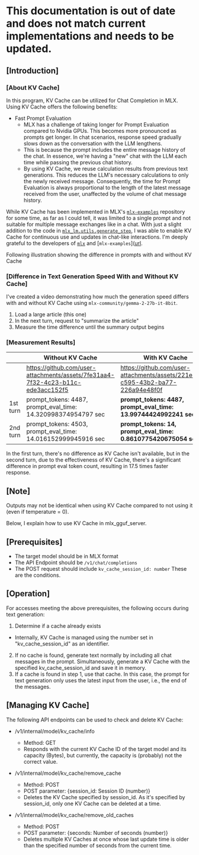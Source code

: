# This documentation is out of date and does not match current implementations and needs to be updated.

## [Introduction]

### [About KV Cache]
In this program, KV Cache can be utilized for Chat Completion in MLX. Using KV Cache offers the following benefits:

* Fast Prompt Evaluation
  + MLX has a challenge of taking longer for Prompt Evaluation compared to Nvidia GPUs. This becomes more pronounced as prompts get longer. In chat scenarios, response speed gradually slows down as the conversation with the LLM lengthens.
  + This is because the prompt includes the entire message history of the chat. In essence, we're having a "new" chat with the LLM each time while passing the previous chat history.
  + By using KV Cache, we reuse calculation results from previous text generations. This reduces the LLM's necessary calculations to only the newly received message. Consequently, the time for Prompt Evaluation is always proportional to the length of the latest message received from the user, unaffected by the volume of chat message history.

While KV Cache has been implemented in MLX's [`mlx-examples`](https://github.com/ml-explore/mlx-examples/tree/main/llms/mlx_lm) repository for some time, as far as I could tell, it was limited to a single prompt and not suitable for multiple message exchanges like in a chat. With just a slight addition to the code in [`mlx_lm.utils.generate_step`](https://github.com/ml-explore/mlx-examples/blob/main/llms/mlx_lm/utils.py), I was able to enable KV Cache for continuous use and updates in chat-like interactions. I'm deeply grateful to the developers of [`mlx`](https://github.com/ml-explore/mlx) and [`mlx-examples`]([url](https://github.com/ml-explore/mlx-examples/tree/main/llms/mlx_lm). 

Following illustration showing the difference in prompts with and without KV Cache

### [Difference in Text Generation Speed With and Without KV Cache]
I've created a video demonstrating how much the generation speed differs with and without KV Cache using `mlx-community/gemma-2-27b-it-8bit`.
1. Load a large article (this one)
2. In the next turn, request to "summarize the article"
3. Measure the time difference until the summary output begins


### [Measurement Results]
| | Without KV Cache | With KV Cache |
----|----|----
| |  https://github.com/user-attachments/assets/7fe31aa4-7f32-4c23-b11c-ede3acc152f5 | https://github.com/user-attachments/assets/221eebcb-c595-43b2-ba77-226a94e48f0f |
|1st turn| prompt_tokens: 4487, prompt_eval_time: 14.320998374954797 sec | **prompt_tokens: 4487, prompt_eval_time: 13.99744424992241 sec** |
|2nd turn| prompt_tokens: 4503, prompt_eval_time: 14.016152999945916 sec | **prompt_tokens: 14, prompt_eval_time: 0.8610775420675054 sec** |

In the first turn, there's no difference as KV Cache isn't available, but in the second turn, due to the effectiveness of KV Cache, there's a significant difference in prompt eval token count, resulting in 17.5 times faster response.

## [Note]
Outputs may not be identical when using KV Cache compared to not using it (even if temperature = 0).



Below, I explain how to use KV Cache in mlx_gguf_server.

## [Prerequisites]
* The target model should be in MLX format
* The API Endpoint should be `/v1/chat/completions`
* The POST request should include `kv_cache_session_id: number`
These are the conditions.

## [Operation]
For accesses meeting the above prerequisites, the following occurs during text generation:
1.  Determine if a cache already exists
  + Internally, KV Cache is managed using the number set in "kv_cache_session_id" as an identifier.
2. If no cache is found, generate text normally by including all chat messages in the prompt. Simultaneously, generate a KV Cache with the specified kv_cache_session_id and save it in memory.
3. If a cache is found in step 1, use that cache. In this case, the prompt for text generation only uses the latest input from the user, i.e., the end of the messages.

## [Managing KV Cache]
The following API endpoints can be used to check and delete KV Cache:

* /v1/internal/model/kv_cache/info
  + Method: GET
  + Responds with the current KV Cache ID of the target model and its capacity (Bytes), but currently, the capacity is (probably) not the correct value.

* /v1/internal/model/kv_cache/remove_cache
  + Method: POST
  + POST parameter: {session_id: Session ID (number)}
  + Deletes the KV Cache specified by session_id. As it's specified by session_id, only one KV Cache can be deleted at a time.

* /v1/internal/model/kv_cache/remove_old_caches
  + Method: POST
  + POST parameter: {seconds: Number of seconds (number)}
  + Deletes multiple KV Caches at once whose last update time is older than the specified number of seconds from the current time.
